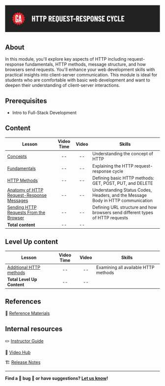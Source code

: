 # ![HTTP Request-Response Cycle](./assets/hero.png)

## About

In this module, you'll explore key aspects of HTTP including request-response fundamentals, HTTP methods, message structure, and how browsers send requests. You'll enhance your web development skills with practical insights into client-server communication. This module is ideal for students who are comfortable with basic web development and want to deepen their understanding of client-server interactions. 

## Prerequisites

- Intro to Full-Stack Development

## Content

| Lesson                                           | Video Time | Video | Skills        |
|--------------------------------------------------|:----------:|:-----:|---------------|
| [Concepts](./concepts/README.md)                 | --         | --    | Understanding the concept of HTTP |
| [Fundamentals](./fundamentals/README.md)         | --         | --    | Explaining the HTTP request-response cycle |
| [HTTP Methods](./http-methods/README.md)         | --         | --    | Defining basic HTTP methods: GET, POST, PUT, and DELETE |
| [Anatomy of HTTP Request-Response Messages](./anatomy-of-http-request-response-messages/README.md) | -- | -- | Understanding Status Codes, Headers, and the Message Body in HTTP communication |
| [Sending HTTP Requests From the Browser](./sending-http-requests-from-the-browser/README.md) | -- | -- | Defining URL structure and how browsers send different types of HTTP requests |
| **Total content**                                | --         | --    |            |


## Level Up content

| Lesson                                                      | Video Time | Video | Skills        |
|-------------------------------------------------------------|:----------:|:-----:|---------------|
| [Additional HTTP methods](./level-up/additional-http-methods.md) | --         | --    | Examining all available HTTP methods |
| **Total Level Up Content**                                  | --         | --    |            |


## References

📖 [Reference Materials](./references/README.md)

## Internal resources

✏️ [Instructor Guide](./internal-resources/instructor-guide.md)

🎥 [Video Hub](./internal-resources/video-hub.md)

🏗️ [Release Notes](./internal-resources/release-notes.md)

---

**Find a 👾 bug 👾 or have suggestions? [Let us know](https://git.generalassemb.ly/modular-curriculum-all-courses/universal-resources-internal/blob/main/module-feedback.md)!**
